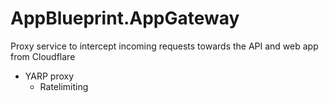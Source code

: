 # AppBlueprint.AppGateway

Proxy service to intercept incoming requests towards the API and web app from Cloudflare

- YARP proxy
    - Ratelimiting
